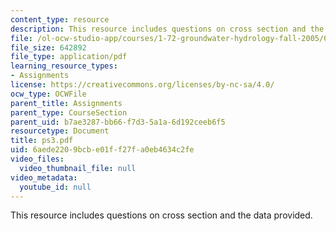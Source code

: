 ```yaml
---
content_type: resource
description: This resource includes questions on cross section and the data provided.
file: /ol-ocw-studio-app/courses/1-72-groundwater-hydrology-fall-2005/6aede2209bcbe01ff27fa0eb4634c2fe_ps3.pdf
file_size: 642892
file_type: application/pdf
learning_resource_types:
- Assignments
license: https://creativecommons.org/licenses/by-nc-sa/4.0/
ocw_type: OCWFile
parent_title: Assignments
parent_type: CourseSection
parent_uid: b7ae3287-bb66-f7d3-5a1a-6d192ceeb6f5
resourcetype: Document
title: ps3.pdf
uid: 6aede220-9bcb-e01f-f27f-a0eb4634c2fe
video_files:
  video_thumbnail_file: null
video_metadata:
  youtube_id: null
---
```

This resource includes questions on cross section and the data provided.